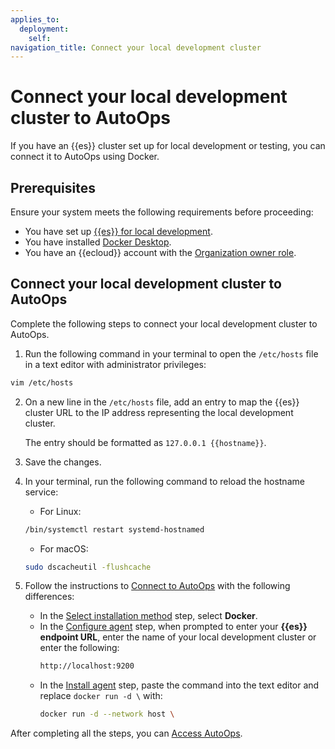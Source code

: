 ```yaml
---
applies_to:
  deployment:
    self:
navigation_title: Connect your local development cluster
---
```


# Connect your local development cluster to AutoOps

If you have an {{es}} cluster set up for local development or testing, you can connect it to AutoOps using Docker.

## Prerequisites

Ensure your system meets the following requirements before proceeding:

* You have set up [{{es}} for local development](/deploy-manage/deploy/self-managed/local-development-installation-quickstart.md).
* You have installed [Docker Desktop](https://www.docker.com/products/docker-desktop).
* You have an {{ecloud}} account with the [Organization owner role](/deploy-manage/monitor/autoops/cc-manage-users.md#assign-roles).

## Connect your local development cluster to AutoOps

Complete the following steps to connect your local development cluster to AutoOps.

1. Run the following command in your terminal to open the `/etc/hosts` file in a text editor with administrator privileges:

  ```sh
  vim /etc/hosts
  ```
2. On a new line in the `/etc/hosts` file, add an entry to map the {{es}} cluster URL to the IP address representing the local development cluster.

    The entry should be formatted as `127.0.0.1 {{hostname}}`.
3. Save the changes.
4. In your terminal, run the following command to reload the hostname service:
    * For Linux: 
    ```sh
    /bin/systemctl restart systemd-hostnamed
    ```
    * For macOS: 
    ```sh
    sudo dscacheutil -flushcache
    ```
5. Follow the instructions to [Connect to AutoOps](/deploy-manage/monitor/autoops/cc-connect-self-managed-to-autoops.md#connect-to-autoops) with the following differences:
    * In the [Select installation method](/deploy-manage/monitor/autoops/cc-connect-self-managed-to-autoops.md#select-installation-method) step, select **Docker**.
    * In the [Configure agent](/deploy-manage/monitor/autoops/cc-connect-self-managed-to-autoops.md#configure-agent) step, when prompted to enter your **{{es}} endpoint URL**, enter the name of your local development cluster or enter the following:
        ```sh
        http://localhost:9200
        ```
    * In the [Install agent](/deploy-manage/monitor/autoops/cc-connect-self-managed-to-autoops.md#install-agent) step, paste the command into the text editor and replace `docker run -d \` with:
        ```sh
        docker run -d --network host \
        ```

After completing all the steps, you can [Access AutoOps](/deploy-manage/monitor/autoops/cc-connect-self-managed-to-autoops.md#access-autoops).





